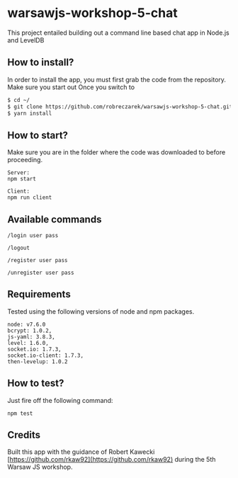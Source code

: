 # warsawjs-workshop-5-chat
This project entailed building out a command line based chat app in Node.js and LevelDB

## How to install?
In order to install the app, you must first grab the code from the repository. Make sure you start out Once you switch to 
```bash
$ cd ~/
$ git clone https://github.com/robreczarek/warsawjs-workshop-5-chat.git && cd warsawjs-workshop-5-chat
$ yarn install
```

## How to start?
Make sure you are in the folder where the code was downloaded to before proceeding.
```
Server:
npm start

Client:
npm run client
```

## Available commands
```
/login user pass

/logout

/register user pass

/unregister user pass
```

## Requirements
Tested using the following versions of node and npm packages.
```
node: v7.6.0
bcrypt: 1.0.2,
js-yaml: 3.8.3,
level: 1.6.0,
socket.io: 1.7.3,
socket.io-client: 1.7.3,
then-levelup: 1.0.2
```


## How to test?
Just fire off the following command:
```
npm test
```

## Credits
Built this app with the guidance of Robert Kawecki [https://github.com/rkaw92](https://github.com/rkaw92) during the 5th Warsaw JS workshop.